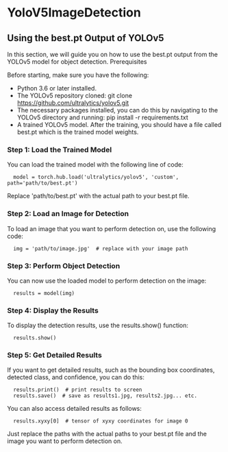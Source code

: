 # YoloV5ImageDetection
## Using the best.pt Output of YOLOv5

In this section, we will guide you on how to use the best.pt output from the YOLOv5 model for object detection.
Prerequisites

Before starting, make sure you have the following:

 - Python 3.6 or later installed.
 - The YOLOv5 repository cloned: git clone https://github.com/ultralytics/yolov5.git
 - The necessary packages installed, you can do this by navigating to the YOLOv5 directory and running: pip install -r requirements.txt
 - A trained YOLOv5 model. After the training, you should have a file called best.pt which is the trained model weights.

### Step 1: Load the Trained Model

You can load the trained model with the following line of code:

      model = torch.hub.load('ultralytics/yolov5', 'custom', path='path/to/best.pt')

Replace 'path/to/best.pt' with the actual path to your best.pt file.

### Step 2: Load an Image for Detection

To load an image that you want to perform detection on, use the following code:

      img = 'path/to/image.jpg'  # replace with your image path

### Step 3: Perform Object Detection

You can now use the loaded model to perform detection on the image:

      results = model(img)

### Step 4: Display the Results

To display the detection results, use the results.show() function:

      results.show()

### Step 5: Get Detailed Results

If you want to get detailed results, such as the bounding box coordinates, detected class, and confidence, you can do this:

      results.print()  # print results to screen
      results.save()  # save as results1.jpg, results2.jpg... etc.

You can also access detailed results as follows:

      results.xyxy[0]  # tensor of xyxy coordinates for image 0
      
Just replace the paths with the actual paths to your best.pt file and the image you want to perform detection on.
